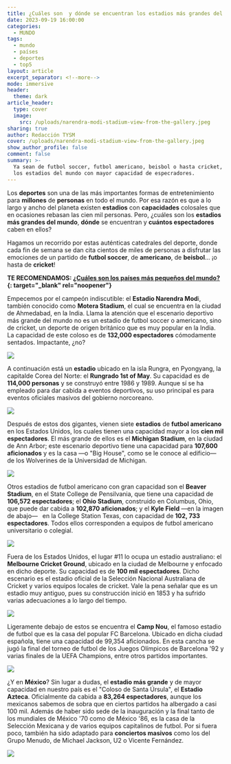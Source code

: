 ```yaml
---
title: ¿Cuáles son  y dónde se encuentran los estadios más grandes del mundo?
date: 2023-09-19 16:00:00
categories:
  - MUNDO
tags:
  - mundo
  - países
  - deportes
  - top5
layout: article
excerpt_separator: <!--more-->
mode: immersive
header:
  theme: dark
article_header:
  type: cover
  image:
    src: /uploads/narendra-modi-stadium-view-from-the-gallery.jpeg
sharing: true
author: Redacción TYSM
cover: /uploads/narendra-modi-stadium-view-from-the-gallery.jpeg
show_author_profile: false
comment: false
summary: >-
  Ya sean de futbol soccer, futbol americano, beisbol o hasta cricket, estos son
  los estadios del mundo con mayor capacidad de especradores.
---
```

Los **deportes** son una de las más importantes formas de entretenimiento para **millones** de **personas** en todo el mundo. Por esa razón es que a lo largo y ancho del planeta existen **estadios** con **capacidades** colosales que en ocasiones rebasan las cien mil personas. Pero, ¿cuáles son los **estadios más grandes del mundo**, **dónde** se encuentran y **cuántos espectadores** caben en ellos?

Hagamos un recorrido por estas auténticas catedrales del deporte, donde cada fin de semana se dan cita cientos de miles de personas a disfrutar las emociones de un partido de **futbol soccer**, de **americano**, de **beisbol**… ¡o hasta de **cricket**!

**TE RECOMENDAMOS: [¿Cuáles son los países más pequeños del mundo?](https://blog.tonoysumariachi.com/mundo/2022/08/29/cuales-son-los-paises-mas-pequenos-del-mundo.html){: target="_blank" rel="noopener"}**

Empecemos por el campeón indiscutible: el **Estadio Narendra Mod**i, también conocido como **Motera Stadium**, el cual se encuentra en la ciudad de Ahmedabad, en la India. Llama la atención que el escenario deportivo más grande del mundo no es un estadio de futbol soccer o americano, sino de cricket, un deporte de origen británico que es muy popular en la India. La capacidad de este coloso es de **132,000 espectadores** cómodamente sentados. Impactante, ¿no?

![](https://upload.wikimedia.org/wikipedia/commons/thumb/0/02/Narendra_modi_stadium_2023_Final_between_India_and_Australia.jpg/1023px-Narendra_modi_stadium_2023_Final_between_India_and_Australia.jpg)

A continuación está un **estadio** ubicado en la isla Rungra, en Pyongyang, la capitalde Corea del Norte: el&nbsp;**Rungrado 1st of May**. Su capacidad es de **114,000 personas** y se construyó entre 1986 y 1989. Aunque sí se ha empleado para dar cabida a eventos deportivos, su uso principal es para eventos oficiales masivos del gobierno norcoreano.

![](https://upload.wikimedia.org/wikipedia/commons/thumb/e/e3/Interior_of_the_Rungrado_1st_of_May_Stadium_1.jpg/1024px-Interior_of_the_Rungrado_1st_of_May_Stadium_1.jpg)

Después de estos dos gigantes, vienen siete **estadios** de **futbol americano** en los Estados Unidos, los cuales tienen una capacidad mayor a los **cien mil espectadores**. El más grande de ellos es el **Michigan Stadium**, en la ciudad de Ann Arbor; este escenario deportivo tiene una capacidad para **107,600 aficionados** y es la casa —o "Big House", como se le conoce al edificio— de los Wolverines de la Universidad de Michigan.

![](https://upload.wikimedia.org/wikipedia/commons/thumb/4/4a/MichStadium_Renovation1.jpg/1024px-MichStadium_Renovation1.jpg)

Otros estadios de futbol americano con gran capacidad son el **Beaver Stadium**, en el State College de Pensilvania, que tiene una capacidad de **106,572 espectadores**; el **Ohio Stadium**, construido en Columbus, Ohio, que puede dar cabida a **102,870 aficionados**; y el **Kyle Field** —en la imagen de abajo—&nbsp;**&nbsp;**&nbsp;en la College Station Texas, con capacidad de **102, 733 espectadores**. Todos ellos corresponden a equipos de futbol americano universitario o colegial.

![](https://upload.wikimedia.org/wikipedia/commons/thumb/4/42/Kyle_Field_Panorama.jpg/1024px-Kyle_Field_Panorama.jpg)

Fuera de los Estados Unidos, el lugar \#11 lo ocupa un estadio australiano: el **Melbourne Cricket Ground**, ubicado en la ciudad de Melbourne y enfocado en dicho deporte. Su capacidad es de **100 mil espectadores**. Dicho escenario es el estadio oficial de la Selección Nacional Australiana de Cricket y varios equipos locales de cricket. Vale la pena señalar que es un estadio muy antiguo, pues su construcción inició en 1853 y ha sufrido varias adecuaciones a lo largo del tiempo.

![](https://upload.wikimedia.org/wikipedia/commons/thumb/4/42/2017_AFL_Grand_Final_panorama_during_national_anthem.jpg/1024px-2017_AFL_Grand_Final_panorama_during_national_anthem.jpg)

Ligeramente debajo de estos se encuentra el **Camp Nou**, el famoso estadio de futbol que es la casa del popular FC Barcelona. Ubicado en dicha ciudad española, tiene una capacidad de 99,354 aficionados. En esta cancha se jugó la final del torneo de futbol de los Juegos Olímpicos de Barcelona '92 y varias finales de la UEFA Champions, entre otros partidos importantes.

![](https://upload.wikimedia.org/wikipedia/commons/thumb/e/ec/Camp_Nou%2C_FCB_%28Ank_Kumar%2C_Infosys%29_06.jpg/1024px-Camp_Nou%2C_FCB_%28Ank_Kumar%2C_Infosys%29_06.jpg)

¿Y en **México**? Sin lugar a dudas, el **estadio más grande** y de mayor capacidad en nuestro país es el "Coloso de Santa Úrsula", el **Estadio Azteca**. Oficialmente da cabida a **83,264 espectadores**, aunque los mexicanos sabemos de sobra que en ciertos partidos ha albergado a casi 100 mil. Además de haber sido sede de la inauguración y la final tanto de los mundiales de México '70 como de México '86, es la casa de la Selección Mexicana y de varios equipos capitalinos de futbol. Por si fuera poco, también ha sido adaptado para **conciertos masivos** como los del Grupo Menudo, de Michael Jackson, U2 o Vicente Fernández.

![](https://upload.wikimedia.org/wikipedia/commons/thumb/1/1d/Estadio_Azteca_1.JPG/1024px-Estadio_Azteca_1.JPG)